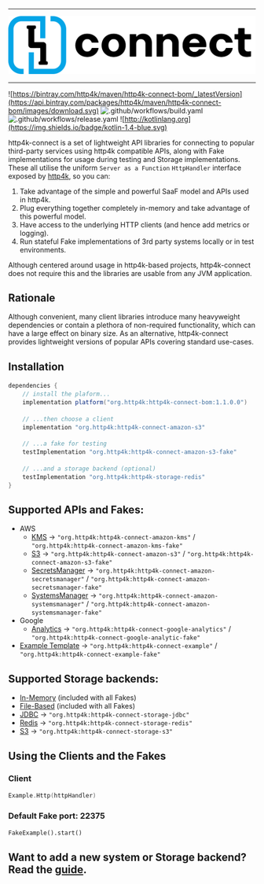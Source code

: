 <hr/>
<img src="logo.png" alt="http4k-connect"/>
<hr/>

![https://bintray.com/http4k/maven/http4k-connect-bom/_latestVersion](https://api.bintray.com/packages/http4k/maven/http4k-connect-bom/images/download.svg)
![.github/workflows/build.yaml](https://github.com/http4k/http4k-connect/workflows/.github/workflows/build.yaml/badge.svg)
![.github/workflows/release.yaml](https://github.com/http4k/http4k-connect/workflows/.github/workflows/release.yaml/badge.svg)
![http://kotlinlang.org](https://img.shields.io/badge/kotlin-1.4-blue.svg)

http4k-connect is a set of lightweight API libraries for connecting to popular third-party services using http4k compatible APIs, along with Fake implementations for usage during testing and Storage implementations. These all utilise the uniform `Server as a Function` 
`HttpHandler` interface exposed by [http4k](https://http4k.org), so you can:
 
1. Take advantage of the simple and powerful SaaF model and APIs used in http4k.
1. Plug everything together completely in-memory and take advantage of this powerful model.
1. Have access to the underlying HTTP clients (and hence add metrics or logging).
1. Run stateful Fake implementations of 3rd party systems locally or in test environments.

Although centered around usage in http4k-based projects, http4k-connect does not require this and the libraries are usable from any JVM application.

## Rationale
Although convenient, many client libraries introduce many heavyweight dependencies or contain a plethora of non-required functionality, which can have a large effect on binary size. As an alternative, http4k-connect provides lightweight versions of popular APIs covering standard use-cases.

## Installation
```groovy
dependencies {
    // install the plaform...
    implementation platform("org.http4k:http4k-connect-bom:1.1.0.0")

    // ...then choose a client
    implementation "org.http4k:http4k-connect-amazon-s3"

    // ...a fake for testing
    testImplementation "org.http4k:http4k-connect-amazon-s3-fake"

    // ...and a storage backend (optional)
    testImplementation "org.http4k:http4k-storage-redis"
}
```

## Supported APIs and Fakes:

- AWS
    - [KMS](./amazon/kms) -> `"org.http4k:http4k-connect-amazon-kms"` / `"org.http4k:http4k-connect-amazon-kms-fake"`
    - [S3](./amazon/s3) -> `"org.http4k:http4k-connect-amazon-s3"` / `"org.http4k:http4k-connect-amazon-s3-fake"`
    - [SecretsManager](./amazon/secretsmanager) -> `"org.http4k:http4k-connect-amazon-secretsmanager"` / `"org.http4k:http4k-connect-amazon-secretsmanager-fake"`
    - [SystemsManager](./amazon/systemsmanager) -> `"org.http4k:http4k-connect-amazon-systemsmanager"` / `"org.http4k:http4k-connect-amazon-systemsmanager-fake"`
- Google
    - [Analytics](./google/analytics) -> `"org.http4k:http4k-connect-google-analytics"` / `"org.http4k:http4k-connect-google-analytic-fake"`
- [Example Template](./example) -> `"org.http4k:http4k-connect-example"` / `"org.http4k:http4k-connect-example-fake"`

## Supported Storage backends:

- [In-Memory](./core/fake) (included with all Fakes)
- [File-Based](./core/fake) (included with all Fakes)
- [JDBC](./storage/jdbc) -> `"org.http4k:http4k-connect-storage-jdbc"`
- [Redis](./storage/redis) -> `"org.http4k:http4k-connect-storage-redis"`
- [S3](./storage/s3) -> `"org.http4k:http4k-connect-storage-s3"`


## Using the Clients and the Fakes

### Client

```kotlin
Example.Http(httpHandler)
```

### Default Fake port: 22375

```
FakeExample().start()
```

## Want to add a new system or Storage backend? Read the [guide](CONTRIBUTING.md).

